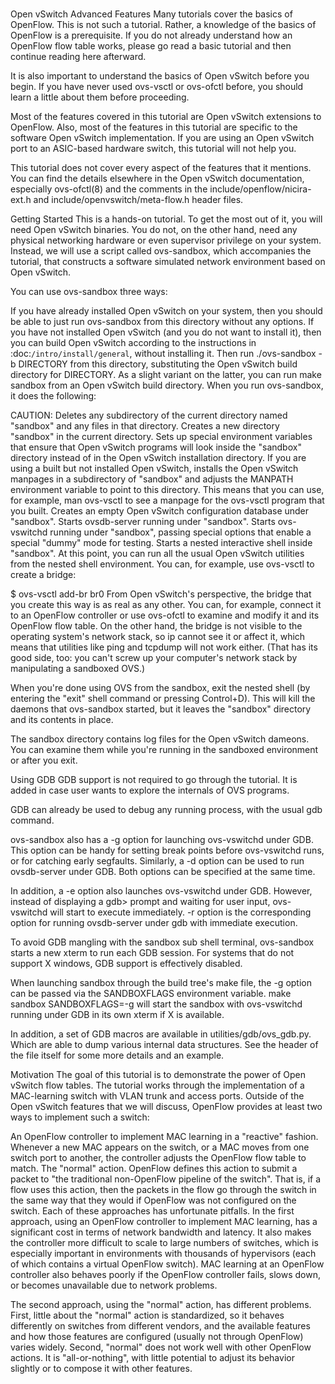 # **[](https://github.com/openvswitch/ovs/blob/main/Documentation/tutorials/ovs-advanced.rst)**

Open vSwitch Advanced Features
Many tutorials cover the basics of OpenFlow. This is not such a tutorial. Rather, a knowledge of the basics of OpenFlow is a prerequisite. If you do not already understand how an OpenFlow flow table works, please go read a basic tutorial and then continue reading here afterward.

It is also important to understand the basics of Open vSwitch before you begin. If you have never used ovs-vsctl or ovs-ofctl before, you should learn a little about them before proceeding.

Most of the features covered in this tutorial are Open vSwitch extensions to OpenFlow. Also, most of the features in this tutorial are specific to the software Open vSwitch implementation. If you are using an Open vSwitch port to an ASIC-based hardware switch, this tutorial will not help you.

This tutorial does not cover every aspect of the features that it mentions. You can find the details elsewhere in the Open vSwitch documentation, especially ovs-ofctl(8) and the comments in the include/openflow/nicira-ext.h and include/openvswitch/meta-flow.h header files.

Getting Started
This is a hands-on tutorial. To get the most out of it, you will need Open vSwitch binaries. You do not, on the other hand, need any physical networking hardware or even supervisor privilege on your system. Instead, we will use a script called ovs-sandbox, which accompanies the tutorial, that constructs a software simulated network environment based on Open vSwitch.

You can use ovs-sandbox three ways:

If you have already installed Open vSwitch on your system, then you should be able to just run ovs-sandbox from this directory without any options.
If you have not installed Open vSwitch (and you do not want to install it), then you can build Open vSwitch according to the instructions in :doc:`/intro/install/general`, without installing it. Then run ./ovs-sandbox -b DIRECTORY from this directory, substituting the Open vSwitch build directory for DIRECTORY.
As a slight variant on the latter, you can run make sandbox from an Open vSwitch build directory.
When you run ovs-sandbox, it does the following:

CAUTION: Deletes any subdirectory of the current directory named "sandbox" and any files in that directory.
Creates a new directory "sandbox" in the current directory.
Sets up special environment variables that ensure that Open vSwitch programs will look inside the "sandbox" directory instead of in the Open vSwitch installation directory.
If you are using a built but not installed Open vSwitch, installs the Open vSwitch manpages in a subdirectory of "sandbox" and adjusts the MANPATH environment variable to point to this directory. This means that you can use, for example, man ovs-vsctl to see a manpage for the ovs-vsctl program that you built.
Creates an empty Open vSwitch configuration database under "sandbox".
Starts ovsdb-server running under "sandbox".
Starts ovs-vswitchd running under "sandbox", passing special options that enable a special "dummy" mode for testing.
Starts a nested interactive shell inside "sandbox".
At this point, you can run all the usual Open vSwitch utilities from the nested shell environment. You can, for example, use ovs-vsctl to create a bridge:

$ ovs-vsctl add-br br0
From Open vSwitch's perspective, the bridge that you create this way is as real as any other. You can, for example, connect it to an OpenFlow controller or use ovs-ofctl to examine and modify it and its OpenFlow flow table. On the other hand, the bridge is not visible to the operating system's network stack, so ip cannot see it or affect it, which means that utilities like ping and tcpdump will not work either. (That has its good side, too: you can't screw up your computer's network stack by manipulating a sandboxed OVS.)

When you're done using OVS from the sandbox, exit the nested shell (by entering the "exit" shell command or pressing Control+D). This will kill the daemons that ovs-sandbox started, but it leaves the "sandbox" directory and its contents in place.

The sandbox directory contains log files for the Open vSwitch dameons. You can examine them while you're running in the sandboxed environment or after you exit.

Using GDB
GDB support is not required to go through the tutorial. It is added in case user wants to explore the internals of OVS programs.

GDB can already be used to debug any running process, with the usual gdb <program> <process-id> command.

ovs-sandbox also has a -g option for launching ovs-vswitchd under GDB. This option can be handy for setting break points before ovs-vswitchd runs, or for catching early segfaults. Similarly, a -d option can be used to run ovsdb-server under GDB. Both options can be specified at the same time.

In addition, a -e option also launches ovs-vswitchd under GDB. However, instead of displaying a gdb> prompt and waiting for user input, ovs-vswitchd will start to execute immediately. -r option is the corresponding option for running ovsdb-server under gdb with immediate execution.

To avoid GDB mangling with the sandbox sub shell terminal, ovs-sandbox starts a new xterm to run each GDB session. For systems that do not support X windows, GDB support is effectively disabled.

When launching sandbox through the build tree's make file, the -g option can be passed via the SANDBOXFLAGS environment variable. make sandbox
SANDBOXFLAGS=-g will start the sandbox with ovs-vswitchd running under GDB in its own xterm if X is available.

In addition, a set of GDB macros are available in utilities/gdb/ovs_gdb.py. Which are able to dump various internal data structures. See the header of the file itself for some more details and an example.

Motivation
The goal of this tutorial is to demonstrate the power of Open vSwitch flow tables. The tutorial works through the implementation of a MAC-learning switch with VLAN trunk and access ports. Outside of the Open vSwitch features that we will discuss, OpenFlow provides at least two ways to implement such a switch:

An OpenFlow controller to implement MAC learning in a "reactive" fashion. Whenever a new MAC appears on the switch, or a MAC moves from one switch port to another, the controller adjusts the OpenFlow flow table to match.
The "normal" action. OpenFlow defines this action to submit a packet to "the traditional non-OpenFlow pipeline of the switch". That is, if a flow uses this action, then the packets in the flow go through the switch in the same way that they would if OpenFlow was not configured on the switch.
Each of these approaches has unfortunate pitfalls. In the first approach, using an OpenFlow controller to implement MAC learning, has a significant cost in terms of network bandwidth and latency. It also makes the controller more difficult to scale to large numbers of switches, which is especially important in environments with thousands of hypervisors (each of which contains a virtual OpenFlow switch). MAC learning at an OpenFlow controller also behaves poorly if the OpenFlow controller fails, slows down, or becomes unavailable due to network problems.

The second approach, using the "normal" action, has different problems. First, little about the "normal" action is standardized, so it behaves differently on switches from different vendors, and the available features and how those features are configured (usually not through OpenFlow) varies widely. Second, "normal" does not work well with other OpenFlow actions. It is "all-or-nothing", with little potential to adjust its behavior slightly or to compose it with other features.
